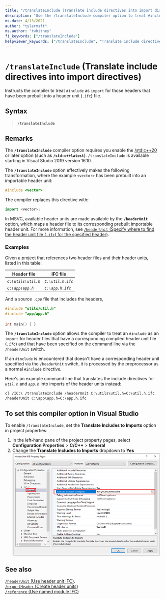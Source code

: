 ```yaml
---
title: "/translateInclude (Translate include directives into import directives)"
description: "Use the /translateInclude compiler option to treat #include directives as import statements when an importable header unit is available."
ms.date: 4/13/2021
author: "tylermsft"
ms.author: "twhitney"
f1_keywords: ["/translateInclude"]
helpviewer_keywords: ["/translateInclude", "Translate include directives into import directives"]
---
```

# `/translateInclude` (Translate include directives into import directives)

Instructs the compiler to treat `#include` as `import` for those headers that have been prebuilt into a header unit (`.ifc`) file.

## Syntax

> **`/translateInclude`**

## Remarks

The **`/translateInclude`** compiler option requires you enable the [/std:c++20](std-specify-language-standard-version.md) or later option (such as **`/std:c++latest`**). `/translateInclude` is available starting in Visual Studio 2019 version 16.10.

The **`/translateInclude`** option effectively makes the following transformation, where the example `<vector>` has been prebuilt into an importable header unit:

```cpp
#include <vector>
```

The compiler replaces this directive with:

```cpp
import <vector>;
```

In MSVC, available header units are made available by the **`/headerUnit`** option, which maps a header file to its corresponding prebuilt importable header unit. For more information, see [`/headerUnit` (Specify where to find the header unit file (`.ifc`) for the specified header)](headerunit.md).

### Examples

Given a project that references two header files and their header units, listed in this table:

| Header file | IFC file |
|--|--|
| *`C:\utils\util.h`* | *`C:\util.h.ifc`* |
| *`C:\app\app.h`* | *`C:\app.h.ifc`* |

And a source *`.cpp`* file that includes the headers,

```cpp
#include "utils/util.h"
#include "app/app.h"

int main() { }
```

The **`/translateInclude`** option allows the compiler to treat an `#include` as an `import` for header files that have a corresponding compiled header unit file (*`.ifc`*) and that have been specified on the command line via the `/headerUnit` switch.

If an `#include` is encountered that doesn't have a corresponding header unit specified via the `/headerUnit` switch, it is processed by the preprocessor as a normal `#include` directive.

 Here's an example command line that translates the include directives for *`util.h`* and *`app.h`* into imports of the header units instead:

```CMD
cl /IC:\ /translateInclude /headerUnit C:\utils\util.h=C:\util.h.ifc /headerUnit C:\app\app.h=C:\app.h.ifc
```

## To set this compiler option in Visual Studio

To enable `/translateInclude`, set the **Translate Includes to Imports** option in project properties:

1. In the left-hand pane of the project property pages, select **Configuration Properties** > **C/C++** > **General**
1. Change the **Translate Includes to Imports** dropdown to **Yes**
![Screenshot of the Property Pages dialog with the Translate Includes to Imports property highlighted.](../media/vs2019-translate-includes-option.png)

## See also

[`/headerUnit` (Use header unit IFC)](headerunit.md).\
[`/exportHeader` (Create header units)](module-exportheader.md)\
[`/reference` (Use named module IFC)](module-reference.md)
